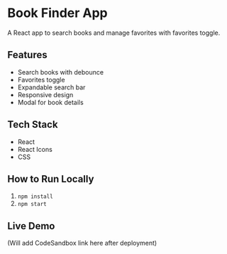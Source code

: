 # Book Finder App

A React app to search books and manage favorites with favorites toggle.

## Features
- Search books with debounce
- Favorites toggle
- Expandable search bar
- Responsive design
- Modal for book details

## Tech Stack
- React
- React Icons
- CSS

## How to Run Locally
1. `npm install`
2. `npm start`

## Live Demo
(Will add CodeSandbox link here after deployment)
